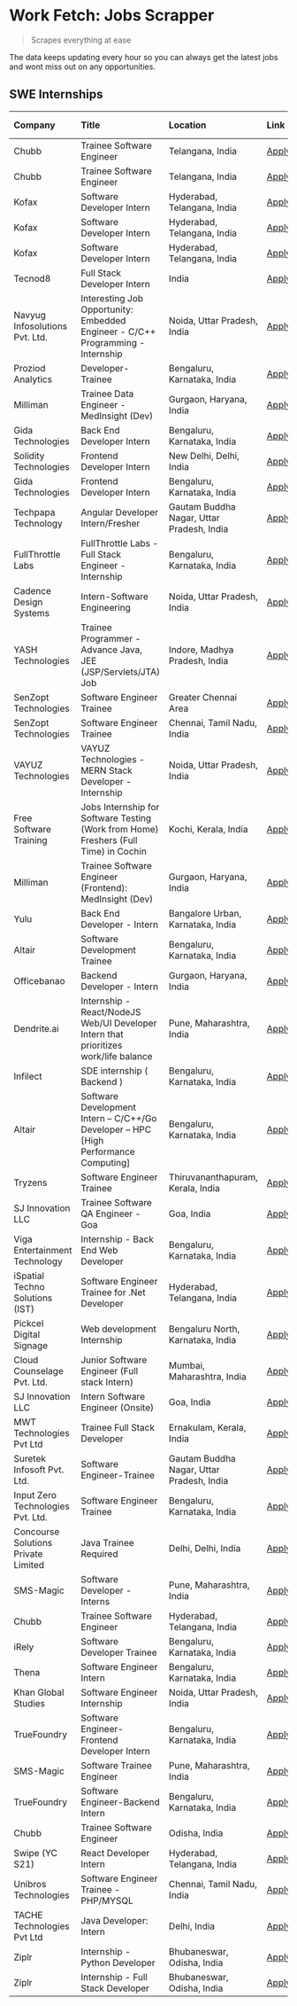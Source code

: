 # Work Fetch: Jobs Scrapper
> Scrapes everything at ease

The data keeps updating every hour so you can always get the latest jobs and wont miss out on any opportunities.

## SWE Internships
<!--START_SECTION:workfetch-->
| Company                             | Title                                                                                | Location                                  | Link                                                                                                                                                                                                                                                                                                              | Date Posted   |
|:------------------------------------|:-------------------------------------------------------------------------------------|:------------------------------------------|:------------------------------------------------------------------------------------------------------------------------------------------------------------------------------------------------------------------------------------------------------------------------------------------------------------------|:--------------|
| Chubb                               | Trainee Software Engineer                                                            | Telangana, India                          | [Apply](https://in.linkedin.com/jobs/view/trainee-software-engineer-at-chubb-3840334311?refId=buu8DagJMLngUXU3816kXw%3D%3D&trackingId=0y5Ut3wdy1rQUbIfNcF1LQ%3D%3D&position=6&pageNum=2&trk=public_jobs_jserp-result_search-card)                                                                                 | 2024-02-26    |
| Chubb                               | Trainee Software Engineer                                                            | Telangana, India                          | [Apply](https://in.linkedin.com/jobs/view/trainee-software-engineer-at-chubb-3840332447?refId=buu8DagJMLngUXU3816kXw%3D%3D&trackingId=MvJZDDuzcJaRipXsPiOMfw%3D%3D&position=8&pageNum=2&trk=public_jobs_jserp-result_search-card)                                                                                 | 2024-02-26    |
| Kofax                               | Software Developer Intern                                                            | Hyderabad, Telangana, India               | [Apply](https://in.linkedin.com/jobs/view/software-developer-intern-at-kofax-3838371724?refId=buu8DagJMLngUXU3816kXw%3D%3D&trackingId=ccXaDRa1GC1ALuAmDE6CEg%3D%3D&position=20&pageNum=2&trk=public_jobs_jserp-result_search-card)                                                                                | 2024-02-26    |
| Kofax                               | Software Developer Intern                                                            | Hyderabad, Telangana, India               | [Apply](https://in.linkedin.com/jobs/view/software-developer-intern-at-kofax-3838376070?refId=LvbN36AAyAgZh%2BHH5Jchcw%3D%3D&trackingId=t5QbsDCVBKc%2BzaqYFDnQxQ%3D%3D&position=16&pageNum=3&trk=public_jobs_jserp-result_search-card)                                                                            | 2024-02-26    |
| Kofax                               | Software Developer Intern                                                            | Hyderabad, Telangana, India               | [Apply](https://in.linkedin.com/jobs/view/software-developer-intern-at-kofax-3838374165?refId=LvbN36AAyAgZh%2BHH5Jchcw%3D%3D&trackingId=t7lRHgafKtKfxkrMeQRVkw%3D%3D&position=24&pageNum=3&trk=public_jobs_jserp-result_search-card)                                                                              | 2024-02-26    |
| Tecnod8                             | Full Stack Developer Intern                                                          | India                                     | [Apply](https://in.linkedin.com/jobs/view/full-stack-developer-intern-at-tecnod8-3834283868?refId=LvbN36AAyAgZh%2BHH5Jchcw%3D%3D&trackingId=uobwFq%2FIo8f7l8iK%2FnnQMw%3D%3D&position=12&pageNum=3&trk=public_jobs_jserp-result_search-card)                                                                      | 2024-02-25    |
| Navyug Infosolutions Pvt. Ltd.      | Interesting Job Opportunity: Embedded Engineer - C/C++ Programming - Internship      | Noida, Uttar Pradesh, India               | [Apply](https://in.linkedin.com/jobs/view/interesting-job-opportunity-embedded-engineer-c-c%2B%2B-programming-internship-at-navyug-infosolutions-pvt-ltd-3833888454?refId=LvbN36AAyAgZh%2BHH5Jchcw%3D%3D&trackingId=vDNieL6QWs%2F3YcvXC7GAYw%3D%3D&position=3&pageNum=3&trk=public_jobs_jserp-result_search-card) | 2024-02-24    |
| Proziod Analytics                   | Developer-Trainee                                                                    | Bengaluru, Karnataka, India               | [Apply](https://in.linkedin.com/jobs/view/developer-trainee-at-proziod-analytics-3838200708?refId=0Ql9Te0Jff2Kupe3yVzGrg%3D%3D&trackingId=9Ws06RBuFvi%2FDbRxSNGgUg%3D%3D&position=23&pageNum=1&trk=public_jobs_jserp-result_search-card)                                                                          | 2024-02-23    |
| Milliman                            | Trainee Data Engineer - MedInsight (Dev)                                             | Gurgaon, Haryana, India                   | [Apply](https://in.linkedin.com/jobs/view/trainee-data-engineer-medinsight-dev-at-milliman-3789275187?refId=buu8DagJMLngUXU3816kXw%3D%3D&trackingId=SQ7OZldkvkP0KpmnnQ5nyA%3D%3D&position=12&pageNum=2&trk=public_jobs_jserp-result_search-card)                                                                  | 2024-02-23    |
| Gida Technologies                   | Back End Developer Intern                                                            | Bengaluru, Karnataka, India               | [Apply](https://in.linkedin.com/jobs/view/back-end-developer-intern-at-gida-technologies-3836849295?refId=buu8DagJMLngUXU3816kXw%3D%3D&trackingId=nvS4Q1v1WwZOEJ2AK9iLBg%3D%3D&position=18&pageNum=2&trk=public_jobs_jserp-result_search-card)                                                                    | 2024-02-23    |
| Solidity Technologies               | Frontend Developer Intern                                                            | New Delhi, Delhi, India                   | [Apply](https://in.linkedin.com/jobs/view/frontend-developer-intern-at-solidity-technologies-3831583934?refId=0Ql9Te0Jff2Kupe3yVzGrg%3D%3D&trackingId=4rhgmyzJReXKyxz4cVecQQ%3D%3D&position=15&pageNum=1&trk=public_jobs_jserp-result_search-card)                                                                | 2024-02-22    |
| Gida Technologies                   | Frontend Developer Intern                                                            | Bengaluru, Karnataka, India               | [Apply](https://in.linkedin.com/jobs/view/frontend-developer-intern-at-gida-technologies-3836040945?refId=DkmV9cBVpkFH%2B2oZjByglg%3D%3D&trackingId=aob44Z9ujrNNSErkLPw07w%3D%3D&position=24&pageNum=0&trk=public_jobs_jserp-result_search-card)                                                                  | 2024-02-21    |
| Techpapa Technology                 | Angular Developer Intern/Fresher                                                     | Gautam Buddha Nagar, Uttar Pradesh, India | [Apply](https://in.linkedin.com/jobs/view/angular-developer-intern-fresher-at-techpapa-technology-3834305862?refId=0Ql9Te0Jff2Kupe3yVzGrg%3D%3D&trackingId=dadkus7xNiD0NLubEMqr3Q%3D%3D&position=22&pageNum=1&trk=public_jobs_jserp-result_search-card)                                                           | 2024-02-20    |
| FullThrottle Labs                   | FullThrottle Labs - Full Stack Engineer - Internship                                 | Bengaluru, Karnataka, India               | [Apply](https://in.linkedin.com/jobs/view/fullthrottle-labs-full-stack-engineer-internship-at-fullthrottle-labs-3829636016?refId=buu8DagJMLngUXU3816kXw%3D%3D&trackingId=bqHY3%2FikDPqak8OXLbgvxQ%3D%3D&position=4&pageNum=2&trk=public_jobs_jserp-result_search-card)                                            | 2024-02-17    |
| Cadence Design Systems              | Intern-Software Engineering                                                          | Noida, Uttar Pradesh, India               | [Apply](https://in.linkedin.com/jobs/view/intern-software-engineering-at-cadence-design-systems-3794689056?refId=buu8DagJMLngUXU3816kXw%3D%3D&trackingId=Mdq5Dq9thMTduYjkHnh53g%3D%3D&position=22&pageNum=2&trk=public_jobs_jserp-result_search-card)                                                             | 2024-02-17    |
| YASH Technologies                   | Trainee Programmer - Advance Java, JEE (JSP/Servlets/JTA) Job                        | Indore, Madhya Pradesh, India             | [Apply](https://in.linkedin.com/jobs/view/trainee-programmer-advance-java-jee-jsp-servlets-jta-job-at-yash-technologies-3811759183?refId=DkmV9cBVpkFH%2B2oZjByglg%3D%3D&trackingId=wIqVFrwQE%2FWGFk7xtggWeA%3D%3D&position=16&pageNum=0&trk=public_jobs_jserp-result_search-card)                                 | 2024-02-13    |
| SenZopt Technologies                | Software Engineer Trainee                                                            | Greater Chennai Area                      | [Apply](https://in.linkedin.com/jobs/view/software-engineer-trainee-at-senzopt-technologies-3827688781?refId=0Ql9Te0Jff2Kupe3yVzGrg%3D%3D&trackingId=dECiJNNau2DKhzf89yhdbg%3D%3D&position=6&pageNum=1&trk=public_jobs_jserp-result_search-card)                                                                  | 2024-02-12    |
| SenZopt Technologies                | Software Engineer Trainee                                                            | Chennai, Tamil Nadu, India                | [Apply](https://in.linkedin.com/jobs/view/software-engineer-trainee-at-senzopt-technologies-3827686880?refId=0Ql9Te0Jff2Kupe3yVzGrg%3D%3D&trackingId=uIbhacXJ1K3pAG74SWnXGA%3D%3D&position=21&pageNum=1&trk=public_jobs_jserp-result_search-card)                                                                 | 2024-02-12    |
| VAYUZ Technologies                  | VAYUZ Technologies - MERN Stack Developer - Internship                               | Noida, Uttar Pradesh, India               | [Apply](https://in.linkedin.com/jobs/view/vayuz-technologies-mern-stack-developer-internship-at-vayuz-technologies-3822619356?refId=buu8DagJMLngUXU3816kXw%3D%3D&trackingId=yuEJHt2Bo8lhti0yxZ%2B5fA%3D%3D&position=2&pageNum=2&trk=public_jobs_jserp-result_search-card)                                         | 2024-02-10    |
| Free Software Training              | Jobs Internship for Software Testing (Work from Home) Freshers (Full Time) in Cochin | Kochi, Kerala, India                      | [Apply](https://in.linkedin.com/jobs/view/jobs-internship-for-software-testing-work-from-home-freshers-full-time-in-cochin-at-free-software-training-3826557030?refId=LvbN36AAyAgZh%2BHH5Jchcw%3D%3D&trackingId=hKxuuL7QUp4AoLn3bUgA2A%3D%3D&position=4&pageNum=3&trk=public_jobs_jserp-result_search-card)       | 2024-02-10    |
| Milliman                            | Trainee Software Engineer (Frontend): MedInsight (Dev)                               | Gurgaon, Haryana, India                   | [Apply](https://in.linkedin.com/jobs/view/trainee-software-engineer-frontend-medinsight-dev-at-milliman-3792874280?refId=DkmV9cBVpkFH%2B2oZjByglg%3D%3D&trackingId=4wTapimipCMZlny9iHZPCg%3D%3D&position=6&pageNum=0&trk=public_jobs_jserp-result_search-card)                                                    | 2024-02-09    |
| Yulu                                | Back End Developer - Intern                                                          | Bangalore Urban, Karnataka, India         | [Apply](https://in.linkedin.com/jobs/view/back-end-developer-intern-at-yulu-3821682220?refId=DkmV9cBVpkFH%2B2oZjByglg%3D%3D&trackingId=LHl6R9V855YMIvdwycXwLg%3D%3D&position=10&pageNum=0&trk=public_jobs_jserp-result_search-card)                                                                               | 2024-02-04    |
| Altair                              | Software Development Trainee                                                         | Bengaluru, Karnataka, India               | [Apply](https://in.linkedin.com/jobs/view/software-development-trainee-at-altair-3817606202?refId=DkmV9cBVpkFH%2B2oZjByglg%3D%3D&trackingId=Hrc5mlvKIcR%2FfLcpp0AswA%3D%3D&position=15&pageNum=0&trk=public_jobs_jserp-result_search-card)                                                                        | 2024-01-31    |
| Officebanao                         | Backend Developer - Intern                                                           | Gurgaon, Haryana, India                   | [Apply](https://in.linkedin.com/jobs/view/backend-developer-intern-at-officebanao-3814263731?refId=DkmV9cBVpkFH%2B2oZjByglg%3D%3D&trackingId=qawJU0YLpufgMfCCECkaNg%3D%3D&position=21&pageNum=0&trk=public_jobs_jserp-result_search-card)                                                                         | 2024-01-31    |
| Dendrite.ai                         | Internship - React/NodeJS Web/UI Developer Intern that prioritizes work/life balance | Pune, Maharashtra, India                  | [Apply](https://in.linkedin.com/jobs/view/internship-react-nodejs-web-ui-developer-intern-that-prioritizes-work-life-balance-at-dendrite-ai-3818948068?refId=0Ql9Te0Jff2Kupe3yVzGrg%3D%3D&trackingId=%2Btq8h%2FJE0Uw0o8rmCA3R8w%3D%3D&position=2&pageNum=1&trk=public_jobs_jserp-result_search-card)              | 2024-01-31    |
| Infilect                            | SDE internship ( Backend )                                                           | Bengaluru, Karnataka, India               | [Apply](https://in.linkedin.com/jobs/view/sde-internship-backend-at-infilect-3815120558?refId=DkmV9cBVpkFH%2B2oZjByglg%3D%3D&trackingId=pO6vvVydrFjcUGe%2FU25O6g%3D%3D&position=22&pageNum=0&trk=public_jobs_jserp-result_search-card)                                                                            | 2024-01-25    |
| Altair                              | Software Development Intern – C/C++/Go Developer – HPC [High Performance Computing]  | Bengaluru, Karnataka, India               | [Apply](https://in.linkedin.com/jobs/view/software-development-intern-%E2%80%93-c-c%2B%2B-go-developer-%E2%80%93-hpc-high-performance-computing-at-altair-3809167074?refId=LvbN36AAyAgZh%2BHH5Jchcw%3D%3D&trackingId=ZfSVZjnpldtUgLTONJAeEg%3D%3D&position=9&pageNum=3&trk=public_jobs_jserp-result_search-card)  | 2024-01-19    |
| Tryzens                             | Software Engineer Trainee                                                            | Thiruvananthapuram, Kerala, India         | [Apply](https://in.linkedin.com/jobs/view/software-engineer-trainee-at-tryzens-3809363491?refId=0Ql9Te0Jff2Kupe3yVzGrg%3D%3D&trackingId=vZfYiOUuKJMfRZLbzI8Arg%3D%3D&position=9&pageNum=1&trk=public_jobs_jserp-result_search-card)                                                                               | 2024-01-18    |
| SJ Innovation LLC                   | Trainee Software QA Engineer - Goa                                                   | Goa, India                                | [Apply](https://in.linkedin.com/jobs/view/trainee-software-qa-engineer-goa-at-sj-innovation-llc-3804578231?refId=LvbN36AAyAgZh%2BHH5Jchcw%3D%3D&trackingId=s2s4y95n2RR7sBSilG3jHw%3D%3D&position=17&pageNum=3&trk=public_jobs_jserp-result_search-card)                                                           | 2024-01-18    |
| Viga Entertainment Technology       | Internship - Back End Web Developer                                                  | Bengaluru, Karnataka, India               | [Apply](https://in.linkedin.com/jobs/view/internship-back-end-web-developer-at-viga-entertainment-technology-3817712040?refId=LvbN36AAyAgZh%2BHH5Jchcw%3D%3D&trackingId=aY%2B2gaN2rtpTRMHlVdR%2B%2Fg%3D%3D&position=19&pageNum=3&trk=public_jobs_jserp-result_search-card)                                        | 2024-01-17    |
| iSpatial Techno Solutions (IST)     | Software Engineer Trainee for .Net Developer                                         | Hyderabad, Telangana, India               | [Apply](https://in.linkedin.com/jobs/view/software-engineer-trainee-for-net-developer-at-ispatial-techno-solutions-ist-3826984352?refId=LvbN36AAyAgZh%2BHH5Jchcw%3D%3D&trackingId=Fw4XZ3k5zpAncDIpOA60aA%3D%3D&position=18&pageNum=3&trk=public_jobs_jserp-result_search-card)                                    | 2024-01-16    |
| Pickcel Digital Signage             | Web development Internship                                                           | Bengaluru North, Karnataka, India         | [Apply](https://in.linkedin.com/jobs/view/web-development-internship-at-pickcel-digital-signage-3826062393?refId=buu8DagJMLngUXU3816kXw%3D%3D&trackingId=OKfAsxGk45bIgVIOa%2Btz%2FQ%3D%3D&position=5&pageNum=2&trk=public_jobs_jserp-result_search-card)                                                          | 2024-01-15    |
| Cloud Counselage Pvt. Ltd.          | Junior Software Engineer (Full stack Intern)                                         | Mumbai, Maharashtra, India                | [Apply](https://in.linkedin.com/jobs/view/junior-software-engineer-full-stack-intern-at-cloud-counselage-pvt-ltd-3803132814?refId=DkmV9cBVpkFH%2B2oZjByglg%3D%3D&trackingId=QtI6HMeklvhzQAQCUHAOng%3D%3D&position=23&pageNum=0&trk=public_jobs_jserp-result_search-card)                                          | 2024-01-11    |
| SJ Innovation LLC                   | Intern Software Engineer (Onsite)                                                    | Goa, India                                | [Apply](https://in.linkedin.com/jobs/view/intern-software-engineer-onsite-at-sj-innovation-llc-3799959011?refId=0Ql9Te0Jff2Kupe3yVzGrg%3D%3D&trackingId=TQahYI5yaO3OUdN4W%2Btzbg%3D%3D&position=11&pageNum=1&trk=public_jobs_jserp-result_search-card)                                                            | 2024-01-11    |
| MWT Technologies Pvt Ltd            | Trainee Full Stack Developer                                                         | Ernakulam, Kerala, India                  | [Apply](https://in.linkedin.com/jobs/view/trainee-full-stack-developer-at-mwt-technologies-pvt-ltd-3800921715?refId=DkmV9cBVpkFH%2B2oZjByglg%3D%3D&trackingId=9xj5zSpUhRaeI8l308PCLw%3D%3D&position=5&pageNum=0&trk=public_jobs_jserp-result_search-card)                                                         | 2024-01-09    |
| Suretek Infosoft Pvt. Ltd.          | Software Engineer-Trainee                                                            | Gautam Buddha Nagar, Uttar Pradesh, India | [Apply](https://in.linkedin.com/jobs/view/software-engineer-trainee-at-suretek-infosoft-pvt-ltd-3800934643?refId=DkmV9cBVpkFH%2B2oZjByglg%3D%3D&trackingId=Is4CTaZDYn8OOxxO1%2FZTOA%3D%3D&position=18&pageNum=0&trk=public_jobs_jserp-result_search-card)                                                         | 2024-01-09    |
| Input Zero Technologies Pvt. Ltd.   | Software Engineer Trainee                                                            | Bengaluru, Karnataka, India               | [Apply](https://in.linkedin.com/jobs/view/software-engineer-trainee-at-input-zero-technologies-pvt-ltd-3800927643?refId=0Ql9Te0Jff2Kupe3yVzGrg%3D%3D&trackingId=tSiZLfqO%2BGU1fLgg0l93ng%3D%3D&position=3&pageNum=1&trk=public_jobs_jserp-result_search-card)                                                     | 2024-01-09    |
| Concourse Solutions Private Limited | Java Trainee Required                                                                | Delhi, Delhi, India                       | [Apply](https://in.linkedin.com/jobs/view/java-trainee-required-at-concourse-solutions-private-limited-3800941190?refId=LvbN36AAyAgZh%2BHH5Jchcw%3D%3D&trackingId=%2FUMQqM3g5eB7Cv0zeh1MYA%3D%3D&position=20&pageNum=3&trk=public_jobs_jserp-result_search-card)                                                  | 2024-01-09    |
| SMS-Magic                           | Software Developer -Interns                                                          | Pune, Maharashtra, India                  | [Apply](https://in.linkedin.com/jobs/view/software-developer-interns-at-sms-magic-3799485343?refId=0Ql9Te0Jff2Kupe3yVzGrg%3D%3D&trackingId=VureedZl2UC7u3dolSFE0w%3D%3D&position=5&pageNum=1&trk=public_jobs_jserp-result_search-card)                                                                            | 2024-01-05    |
| Chubb                               | Trainee Software Engineer                                                            | Hyderabad, Telangana, India               | [Apply](https://in.linkedin.com/jobs/view/trainee-software-engineer-at-chubb-3811550279?refId=buu8DagJMLngUXU3816kXw%3D%3D&trackingId=jUGYuozduxGRBcBY23V8Lw%3D%3D&position=19&pageNum=2&trk=public_jobs_jserp-result_search-card)                                                                                | 2023-12-28    |
| iRely                               | Software Developer Trainee                                                           | Bengaluru, Karnataka, India               | [Apply](https://in.linkedin.com/jobs/view/software-developer-trainee-at-irely-3801577534?refId=DkmV9cBVpkFH%2B2oZjByglg%3D%3D&trackingId=T8JewModk%2By51yh%2Fv1Bh7w%3D%3D&position=11&pageNum=0&trk=public_jobs_jserp-result_search-card)                                                                         | 2023-12-22    |
| Thena                               | Software Engineer Intern                                                             | Bengaluru, Karnataka, India               | [Apply](https://in.linkedin.com/jobs/view/software-engineer-intern-at-thena-3778731751?refId=DkmV9cBVpkFH%2B2oZjByglg%3D%3D&trackingId=oYBkMevYVx5VST0P0ubBPw%3D%3D&position=13&pageNum=0&trk=public_jobs_jserp-result_search-card)                                                                               | 2023-12-05    |
| Khan Global Studies                 | Software Engineer Internship                                                         | Noida, Uttar Pradesh, India               | [Apply](https://in.linkedin.com/jobs/view/software-engineer-internship-at-khan-global-studies-3766942197?refId=0Ql9Te0Jff2Kupe3yVzGrg%3D%3D&trackingId=bzOFwbznirBmF%2FnSA5WwlQ%3D%3D&position=20&pageNum=1&trk=public_jobs_jserp-result_search-card)                                                             | 2023-11-27    |
| TrueFoundry                         | Software Engineer- Frontend Developer Intern                                         | Bengaluru, Karnataka, India               | [Apply](https://in.linkedin.com/jobs/view/software-engineer-frontend-developer-intern-at-truefoundry-3790095058?refId=DkmV9cBVpkFH%2B2oZjByglg%3D%3D&trackingId=QzEN14UpA87va1Hi2N20YA%3D%3D&position=12&pageNum=0&trk=public_jobs_jserp-result_search-card)                                                      | 2023-11-24    |
| SMS-Magic                           | Software Trainee Engineer                                                            | Pune, Maharashtra, India                  | [Apply](https://in.linkedin.com/jobs/view/software-trainee-engineer-at-sms-magic-3761409781?refId=DkmV9cBVpkFH%2B2oZjByglg%3D%3D&trackingId=M8NlVUaLAZOgBetDdyUrVQ%3D%3D&position=25&pageNum=0&trk=public_jobs_jserp-result_search-card)                                                                          | 2023-11-16    |
| TrueFoundry                         | Software Engineer-Backend Intern                                                     | Bengaluru, Karnataka, India               | [Apply](https://in.linkedin.com/jobs/view/software-engineer-backend-intern-at-truefoundry-3779508170?refId=0Ql9Te0Jff2Kupe3yVzGrg%3D%3D&trackingId=uABiIhfNFHFbAOJxznt87w%3D%3D&position=1&pageNum=1&trk=public_jobs_jserp-result_search-card)                                                                    | 2023-11-10    |
| Chubb                               | Trainee Software Engineer                                                            | Odisha, India                             | [Apply](https://in.linkedin.com/jobs/view/trainee-software-engineer-at-chubb-3756335100?refId=LvbN36AAyAgZh%2BHH5Jchcw%3D%3D&trackingId=XZ%2FNSu35aSN6yGsVcyOlww%3D%3D&position=13&pageNum=3&trk=public_jobs_jserp-result_search-card)                                                                            | 2023-11-02    |
| Swipe (YC S21)                      | React Developer Intern                                                               | Hyderabad, Telangana, India               | [Apply](https://in.linkedin.com/jobs/view/react-developer-intern-at-swipe-yc-s21-3737600089?refId=DkmV9cBVpkFH%2B2oZjByglg%3D%3D&trackingId=r5KNhCNZSg6BfxDCvOH2nQ%3D%3D&position=14&pageNum=0&trk=public_jobs_jserp-result_search-card)                                                                          | 2023-10-13    |
| Unibros Technologies                | Software Engineer Trainee - PHP/MYSQL                                                | Chennai, Tamil Nadu, India                | [Apply](https://in.linkedin.com/jobs/view/software-engineer-trainee-php-mysql-at-unibros-technologies-3656599241?refId=0Ql9Te0Jff2Kupe3yVzGrg%3D%3D&trackingId=trI1u9typnuv2lPqtbTk%2BQ%3D%3D&position=7&pageNum=1&trk=public_jobs_jserp-result_search-card)                                                      | 2023-06-12    |
| TACHE Technologies Pvt Ltd          | Java Developer: Intern                                                               | Delhi, India                              | [Apply](https://in.linkedin.com/jobs/view/java-developer-intern-at-tache-technologies-pvt-ltd-3627622735?refId=buu8DagJMLngUXU3816kXw%3D%3D&trackingId=GFQoHi8iq23biKQZZAsUAA%3D%3D&position=25&pageNum=2&trk=public_jobs_jserp-result_search-card)                                                               | 2023-06-06    |
| Ziplr                               | Internship - Python Developer                                                        | Bhubaneswar, Odisha, India                | [Apply](https://in.linkedin.com/jobs/view/internship-python-developer-at-ziplr-3645677592?refId=buu8DagJMLngUXU3816kXw%3D%3D&trackingId=fhXkmKuwFWA0Bo2uOfBoJg%3D%3D&position=7&pageNum=2&trk=public_jobs_jserp-result_search-card)                                                                               | 2023-06-02    |
| Ziplr                               | Internship - Full Stack Developer                                                    | Bhubaneswar, Odisha, India                | [Apply](https://in.linkedin.com/jobs/view/internship-full-stack-developer-at-ziplr-3645675705?refId=buu8DagJMLngUXU3816kXw%3D%3D&trackingId=2dw8Sdc1Oo2JNgHDlst0EQ%3D%3D&position=16&pageNum=2&trk=public_jobs_jserp-result_search-card)                                                                          | 2023-06-02    |
<!--END_SECTION:workfetch-->
